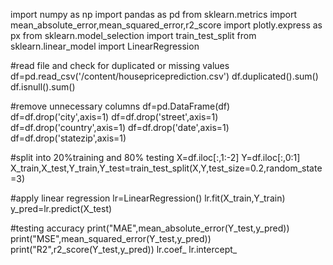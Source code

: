 import numpy as np
import pandas as pd
from sklearn.metrics import mean_absolute_error,mean_squared_error,r2_score
import plotly.express as px
from sklearn.model_selection import train_test_split
from sklearn.linear_model import LinearRegression

#read file and check for duplicated or missing values
df=pd.read_csv('/content/housepriceprediction.csv')
df.duplicated().sum()
df.isnull().sum()

#remove unnecessary columns
df=pd.DataFrame(df)
df=df.drop('city',axis=1)
df=df.drop('street',axis=1)
df=df.drop('country',axis=1)
df=df.drop('date',axis=1)
df=df.drop('statezip',axis=1)

#split into 20%training and 80% testing
X=df.iloc[:,1:-2]
Y=df.iloc[:,0:1]
X_train,X_test,Y_train,Y_test=train_test_split(X,Y,test_size=0.2,random_state=3)

#apply linear regression
lr=LinearRegression()
lr.fit(X_train,Y_train)
y_pred=lr.predict(X_test)

#testing accuracy
print("MAE",mean_absolute_error(Y_test,y_pred))
print("MSE",mean_squared_error(Y_test,y_pred))
print("R2",r2_score(Y_test,y_pred))
lr.coef_
lr.intercept_
